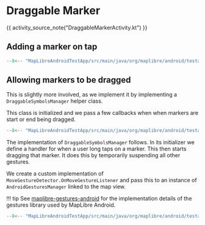 # Draggable Marker

{{ activity_source_note("DraggableMarkerActivity.kt") }}

[//]: # (<figure markdown="span">)

[//]: # (  <video controls width="400" poster="{{ s3_url&#40;"draggable_marker_thumbnail.jpg"&#41; }}" >)

[//]: # (    <source src="{{ s3_url&#40;"draggable_marker.mp4"&#41; }}" />)

[//]: # (  </video>)

[//]: # (</figure>)

## Adding a marker on tap

```kotlin title="Adding a tap listener to the map to add a marker on tap"
--8<-- "MapLibreAndroidTestApp/src/main/java/org/maplibre/android/testapp/activity/style/DraggableMarkerActivity.kt:addOnMapClickListener"
```

## Allowing markers to be dragged

This is slightly more involved, as we implement it by implementing a `DraggableSymbolsManager` helper class.

This class is initialized and we pass a few callbacks when when markers are start or end being dragged.

```kotlin
--8<-- "MapLibreAndroidTestApp/src/main/java/org/maplibre/android/testapp/activity/style/DraggableMarkerActivity.kt:draggableSymbolsManager"
```

The implementation of `DraggableSymbolsManager` follows. In its initializer we define a handler for when a user long taps on a marker. This then starts dragging that marker. It does this by temporarily suspending all other gestures.

We create a custom implementation of `MoveGestureDetector.OnMoveGestureListener` and pass this to an instance of `AndroidGesturesManager` linked to the map view.

!!! tip
      See [maplibre-gestures-android](https://github.com/maplibre/maplibre-gestures-android) for the implementation details of the gestures library used by MapLibre Android.

```kotlin
--8<-- "MapLibreAndroidTestApp/src/main/java/org/maplibre/android/testapp/activity/style/DraggableMarkerActivity.kt:DraggableSymbolsManager"
```
